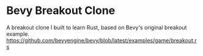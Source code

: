 # Bevy Breakout Clone

A breakout clone I built to learn Rust, based on Bevy's original breakout example.
https://github.com/bevyengine/bevy/blob/latest/examples/game/breakout.rs